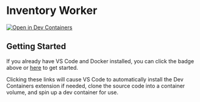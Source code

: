 # Inventory Worker

[![Open in Dev Containers](https://img.shields.io/static/v1?label=Dev%20Containers&message=Open&color=blue)](https://vscode.dev/redirect?url=vscode://ms-vscode-remote.remote-containers/cloneInVolume?url=https://github.com/arthurgubaidullin/inventory-worker)

## Getting Started

If you already have VS Code and Docker installed, you can click the badge above or [here](https://vscode.dev/redirect?url=vscode://ms-vscode-remote.remote-containers/cloneInVolume?url=https://github.com/arthurgubaidullin/inventory-worker) to get started.

Clicking these links will cause VS Code to automatically install the Dev Containers extension if needed, clone the source code into a container volume, and spin up a dev container for use.
